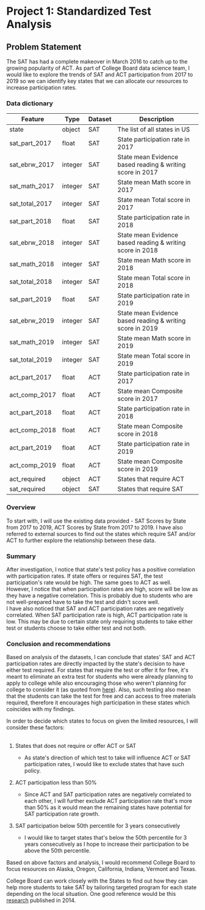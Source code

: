 # Project 1: Standardized Test Analysis

## Problem Statement
The SAT has had a complete makeover in March 2016 to catch up to the growing popularity of ACT. As part of College Board data science team, I would like to explore the trends of SAT and ACT participation from 2017 to 2019 so we can identify key states that we can allocate our resources to increase participation rates.

### Data dictionary
|Feature|Type|Dataset|Description|
|---|---|---|---|
|state|object|SAT|The list of all states in US| 
|sat_part_2017|float|SAT|State participation rate in 2017|
|sat_ebrw_2017|integer|SAT|State mean Evidence based reading & writing score in 2017|
|sat_math_2017|integer|SAT|State mean Math score in 2017|
|sat_total_2017|integer|SAT|State mean Total score in 2017|
|sat_part_2018|float|SAT|State participation rate in 2018|
|sat_ebrw_2018|integer|SAT|State mean Evidence based reading & writing score in 2018|
|sat_math_2018|integer|SAT|State mean Math score in 2018|
|sat_total_2018|integer|SAT|State mean Total score in 2018|
|sat_part_2019|float|SAT|State participation rate in 2019|
|sat_ebrw_2019|integer|SAT|State mean Evidence based reading & writing score in 2019|
|sat_math_2019|integer|SAT|State mean Math score in 2019|
|sat_total_2019|integer|SAT|State mean Total score in 2019|
|act_part_2017|float|ACT|State participation rate in 2017|
|act_comp_2017|float|ACT|State mean Composite score in 2017|
|act_part_2018|float|ACT|State participation rate in 2018|
|act_comp_2018|float|ACT|State mean Composite score in 2018|
|act_part_2019|float|ACT|State participation rate in 2019|
|act_comp_2019|float|ACT|State mean Composite score in 2019|
|act_required|object|ACT|States that require ACT|
|sat_required|object|SAT|States that require SAT|

### Overview
To start with, I will use the existing data provided - SAT Scores by State from 2017 to 2019, ACT Scores by State from 2017 to 2019. I have also referred to external sources to find out the states which require SAT and/or ACT to further explore the relationship between these data.

### Summary
After investigation, I notice that state's test policy has a positive correlation with participation rates. If state offers or requires SAT, the test participation's rate would be high. The same goes to ACT as well. <br>
However, I notice that when participation rates are high, score will be low as they have a negative correlation. This is probably due to students who are not well-prepared have to take the test and didn't score well. <br>
I have also noticed that SAT and ACT participation rates are negatively correlated. When SAT participation rate is high, ACT participation rate is low. This may be due to certain state only requiring students to take either test or students choose to take either test and not both.<br>


### Conclusion and recommendations
Based on analysis of the datasets, I can conclude that states' SAT and ACT participation rates are directly impacted by the state's decision to have either test required. For states that require the test or offer it for free, it's meant to eliminate an extra test for students who were already planning to apply to college while also encouraging those who weren't planning for college to consider it (as quoted from [here](https://blog.prepscholar.com/which-states-require-the-sat)). Also, such testing also mean that the students can take the test for free and can access to free materials required, therefore it encourages high participation in these states which coincides with my findings.

In order to decide which states to focus on given the limited resources, I will consider these factors:<br><br>
1. States that does not require or offer ACT or SAT
&nbsp;&nbsp;<ul><li>As state's direction of which test to take will influence ACT or SAT participation rates, I would like to exclude states that have such policy.</ul></li>

2. ACT participation less than 50%
&nbsp;&nbsp;<ul><li>Since ACT and SAT participation rates are negatively correlated to each other, I will further exclude ACT participation rate that's more than 50% as it would mean the remaining states have potential for SAT participation rate growth.</ul></li>

3. SAT participation below 50th percentile for 3 years consecutively
&nbsp;&nbsp;<ul><li>I would like to target states that's below the 50th percentile for 3 years consecutively as I hope to increase their participation to be above the 50th percentile.</ul></li>

Based on above factors and analysis, I would recommend College Board to focus resources on Alaska, Oregon, California, Indiana, Vermont and Texas.

College Board can work closely with the States to find out how they can help more students to take SAT by tailoring targeted program for each state depending on the local situation. One good reference would be this [research](https://www.act.org/content/act/en.html) published in 2014.
 

